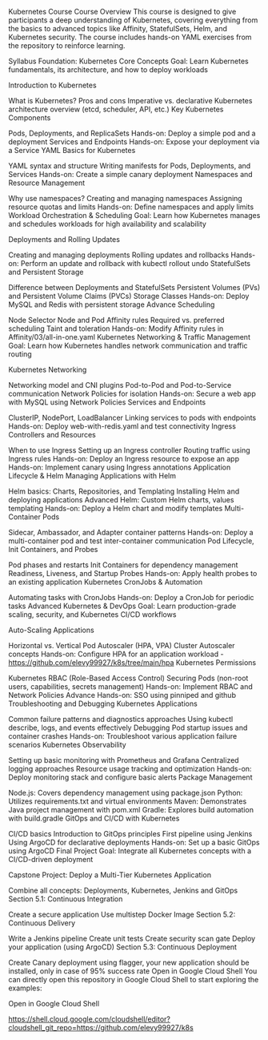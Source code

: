 Kubernetes Course
Course Overview
This course is designed to give participants a deep understanding of Kubernetes, covering everything from the basics to advanced topics like Affinity, StatefulSets, Helm, and Kubernetes security. The course includes hands-on YAML exercises from the repository to reinforce learning.

Syllabus
Foundation: Kubernetes Core Concepts
Goal: Learn Kubernetes fundamentals, its architecture, and how to deploy workloads

Introduction to Kubernetes

What is Kubernetes?
Pros and cons
Imperative vs. declarative
Kubernetes architecture overview (etcd, scheduler, API, etc.)
Key Kubernetes Components

Pods, Deployments, and ReplicaSets
Hands-on: Deploy a simple pod and a deployment
Services and Endpoints
Hands-on: Expose your deployment via a Service
YAML Basics for Kubernetes

YAML syntax and structure
Writing manifests for Pods, Deployments, and Services
Hands-on: Create a simple canary deployment
Namespaces and Resource Management

Why use namespaces?
Creating and managing namespaces
Assigning resource quotas and limits
Hands-on: Define namespaces and apply limits
Workload Orchestration & Scheduling
Goal: Learn how Kubernetes manages and schedules workloads for high availability and scalability

Deployments and Rolling Updates

Creating and managing deployments
Rolling updates and rollbacks
Hands-on: Perform an update and rollback with kubectl rollout undo
StatefulSets and Persistent Storage

Difference between Deployments and StatefulSets
Persistent Volumes (PVs) and Persistent Volume Claims (PVCs)
Storage Classes
Hands-on: Deploy MySQL and Redis with persistent storage
Advance Scheduling

Node Selector
Node and Pod Affinity rules
Required vs. preferred scheduling
Taint and toleration
Hands-on: Modify Affinity rules in Affinity/03/all-in-one.yaml
Kubernetes Networking & Traffic Management
Goal: Learn how Kubernetes handles network communication and traffic routing

Kubernetes Networking

Networking model and CNI plugins
Pod-to-Pod and Pod-to-Service communication
Network Policies for isolation
Hands-on: Secure a web app with MySQL using Network Policies
Services and Endpoints

ClusterIP, NodePort, LoadBalancer
Linking services to pods with endpoints
Hands-on: Deploy web-with-redis.yaml and test connectivity
Ingress Controllers and Resources

When to use Ingress
Setting up an Ingress controller
Routing traffic using Ingress rules
Hands-on: Deploy an Ingress resource to expose an app
Hands-on: Implement canary using Ingress annotations
Application Lifecycle & Helm
Managing Applications with Helm

Helm basics: Charts, Repositories, and Templating
Installing Helm and deploying applications
Advanced Helm: Custom Helm charts, values templating
Hands-on: Deploy a Helm chart and modify templates
Multi-Container Pods

Sidecar, Ambassador, and Adapter container patterns
Hands-on: Deploy a multi-container pod and test inter-container communication
Pod Lifecycle, Init Containers, and Probes

Pod phases and restarts
Init Containers for dependency management
Readiness, Liveness, and Startup Probes
Hands-on: Apply health probes to an existing application
Kubernetes CronJobs & Automation

Automating tasks with CronJobs
Hands-on: Deploy a CronJob for periodic tasks
Advanced Kubernetes & DevOps
Goal: Learn production-grade scaling, security, and Kubernetes CI/CD workflows

Auto-Scaling Applications

Horizontal vs. Vertical Pod Autoscaler (HPA, VPA)
Cluster Autoscaler concepts
Hands-on: Configure HPA for an application workload - https://github.com/elevy99927/k8s/tree/main/hpa
Kubernetes Permissions

Kubernetes RBAC (Role-Based Access Control)
Securing Pods (non-root users, capabilities, secrets management)
Hands-on: Implement RBAC and Network Policies
Advance Hands-on: SSO using pinniped and github
Troubleshooting and Debugging Kubernetes Applications

Common failure patterns and diagnostics approaches
Using kubectl describe, logs, and events effectively
Debugging Pod startup issues and container crashes
Hands-on: Troubleshoot various application failure scenarios
Kubernetes Observability

Setting up basic monitoring with Prometheus and Grafana
Centralized logging approaches
Resource usage tracking and optimization
Hands-on: Deploy monitoring stack and configure basic alerts
Package Management

Node.js: Covers dependency management using package.json
Python: Utilizes requirements.txt and virtual environments
Maven: Demonstrates Java project management with pom.xml
Gradle: Explores build automation with build.gradle
GitOps and CI/CD with Kubernetes

CI/CD basics
Introduction to GitOps principles
First pipeline using Jenkins
Using ArgoCD for declarative deployments
Hands-on: Set up a basic GitOps using ArgoCD
Final Project
Goal: Integrate all Kubernetes concepts with a CI/CD-driven deployment

Capstone Project: Deploy a Multi-Tier Kubernetes Application

Combine all concepts: Deployments, Kubernetes, Jenkins and GitOps
Section 5.1: Continuous Integration

Create a secure application
Use multistep Docker Image
Section 5.2: Continuous Delivery

Write a Jenkins pipeline
Create unit tests
Create security scan gate
Deploy your application (using ArgoCD)
Section 5.3: Continuous Deployment

Create Canary deployment using flagger, your new application should be installed, only in case of 95% success rate
Open in Google Cloud Shell
You can directly open this repository in Google Cloud Shell to start exploring the examples:

Open in Google Cloud Shell

https://shell.cloud.google.com/cloudshell/editor?cloudshell_git_repo=https://github.com/elevy99927/k8s
